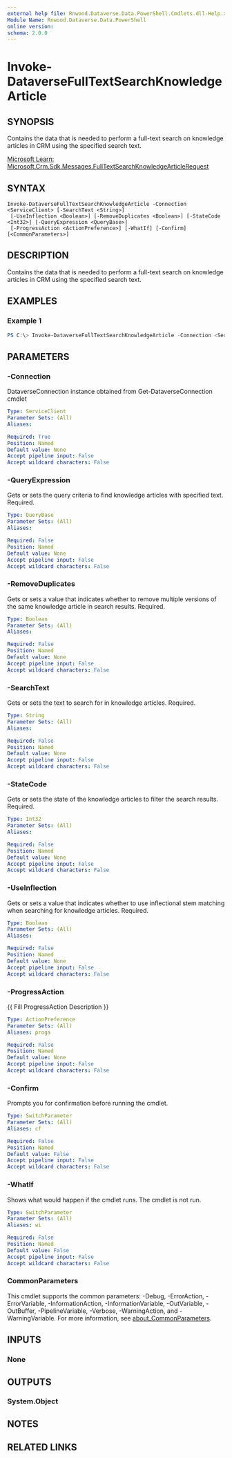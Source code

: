 ```yaml
---
external help file: Rnwood.Dataverse.Data.PowerShell.Cmdlets.dll-Help.xml
Module Name: Rnwood.Dataverse.Data.PowerShell
online version:
schema: 2.0.0
---
```


# Invoke-DataverseFullTextSearchKnowledgeArticle

## SYNOPSIS
Contains the data that is needed to perform a full-text search on knowledge articles in CRM using the specified search text.

[Microsoft Learn: Microsoft.Crm.Sdk.Messages.FullTextSearchKnowledgeArticleRequest](https://learn.microsoft.com/dotnet/api/Microsoft.Crm.Sdk.Messages.FullTextSearchKnowledgeArticleRequest)

## SYNTAX

```
Invoke-DataverseFullTextSearchKnowledgeArticle -Connection <ServiceClient> [-SearchText <String>]
 [-UseInflection <Boolean>] [-RemoveDuplicates <Boolean>] [-StateCode <Int32>] [-QueryExpression <QueryBase>]
 [-ProgressAction <ActionPreference>] [-WhatIf] [-Confirm] [<CommonParameters>]
```

## DESCRIPTION
Contains the data that is needed to perform a full-text search on knowledge articles in CRM using the specified search text.

## EXAMPLES

### Example 1
```powershell
PS C:\> Invoke-DataverseFullTextSearchKnowledgeArticle -Connection <ServiceClient> -SearchText <String> -UseInflection <Boolean> -RemoveDuplicates <Boolean> -StateCode <Int32> -QueryExpression <QueryBase>
```

## PARAMETERS

### -Connection
DataverseConnection instance obtained from Get-DataverseConnection cmdlet

```yaml
Type: ServiceClient
Parameter Sets: (All)
Aliases:

Required: True
Position: Named
Default value: None
Accept pipeline input: False
Accept wildcard characters: False
```

### -QueryExpression
Gets or sets the query criteria to find knowledge articles with specified text. Required.

```yaml
Type: QueryBase
Parameter Sets: (All)
Aliases:

Required: False
Position: Named
Default value: None
Accept pipeline input: False
Accept wildcard characters: False
```

### -RemoveDuplicates
Gets or sets a value that indicates whether to remove multiple versions of the same knowledge article in search results. Required.

```yaml
Type: Boolean
Parameter Sets: (All)
Aliases:

Required: False
Position: Named
Default value: None
Accept pipeline input: False
Accept wildcard characters: False
```

### -SearchText
Gets or sets the text to search for in knowledge articles. Required.

```yaml
Type: String
Parameter Sets: (All)
Aliases:

Required: False
Position: Named
Default value: None
Accept pipeline input: False
Accept wildcard characters: False
```

### -StateCode
Gets or sets the state of the knowledge articles to filter the search results. Required.

```yaml
Type: Int32
Parameter Sets: (All)
Aliases:

Required: False
Position: Named
Default value: None
Accept pipeline input: False
Accept wildcard characters: False
```

### -UseInflection
Gets or sets a value that indicates whether to use inflectional stem matching when searching for knowledge articles. Required.

```yaml
Type: Boolean
Parameter Sets: (All)
Aliases:

Required: False
Position: Named
Default value: None
Accept pipeline input: False
Accept wildcard characters: False
```

### -ProgressAction
{{ Fill ProgressAction Description }}

```yaml
Type: ActionPreference
Parameter Sets: (All)
Aliases: proga

Required: False
Position: Named
Default value: None
Accept pipeline input: False
Accept wildcard characters: False
```

### -Confirm
Prompts you for confirmation before running the cmdlet.

```yaml
Type: SwitchParameter
Parameter Sets: (All)
Aliases: cf

Required: False
Position: Named
Default value: False
Accept pipeline input: False
Accept wildcard characters: False
```

### -WhatIf
Shows what would happen if the cmdlet runs. The cmdlet is not run.

```yaml
Type: SwitchParameter
Parameter Sets: (All)
Aliases: wi

Required: False
Position: Named
Default value: False
Accept pipeline input: False
Accept wildcard characters: False
```

### CommonParameters
This cmdlet supports the common parameters: -Debug, -ErrorAction, -ErrorVariable, -InformationAction, -InformationVariable, -OutVariable, -OutBuffer, -PipelineVariable, -Verbose, -WarningAction, and -WarningVariable. For more information, see [about_CommonParameters](http://go.microsoft.com/fwlink/?LinkID=113216).

## INPUTS

### None
## OUTPUTS

### System.Object
## NOTES

## RELATED LINKS
